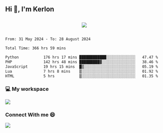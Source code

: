 ## Hi 👋, I'm Kerlon

<p align="center" style="margin: 30px;">
 
 <img src="https://skillicons.dev/icons?i=html,css,bootstrap,js,nodejs,jquery,python,flask,php,mysql,lua,sqlite,firebase">


</p>
<!--START_SECTION:waka-->

```txt
From: 31 May 2024 - To: 28 August 2024

Total Time: 366 hrs 59 mins

Python           176 hrs 17 mins ████████████░░░░░░░░░░░░░   47.47 %
PHP              142 hrs 48 mins █████████▓░░░░░░░░░░░░░░░   38.46 %
JavaScript       19 hrs 15 mins  █▒░░░░░░░░░░░░░░░░░░░░░░░   05.19 %
Lua              7 hrs 8 mins    ▒░░░░░░░░░░░░░░░░░░░░░░░░   01.92 %
HTML             5 hrs           ▒░░░░░░░░░░░░░░░░░░░░░░░░   01.35 %
```

<!--END_SECTION:waka-->


<p align="center">
 <h3>💻 My workspace</h3>
    <img src="https://skillicons.dev/icons?i=mint" />
</p>

<p align="center">
 <h3>Connect With me 😄</h3> 
    <a href="https://www.linkedin.com/in/kerlon-fernandes"><img src="https://skillicons.dev/icons?i=linkedin" />
  </a>
</p>



